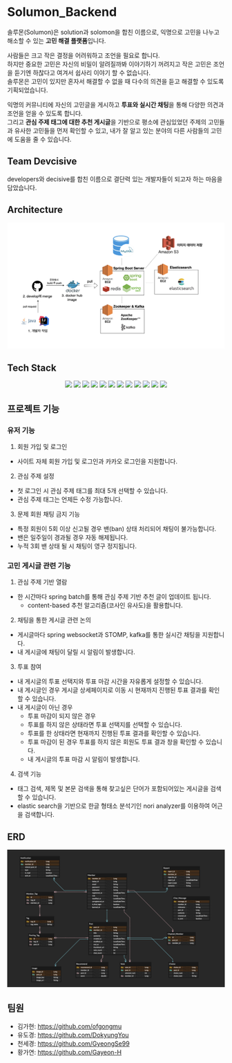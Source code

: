 # Solumon_Backend
솔루몬(Solumon)은 solution과 solomon을 합친 이름으로, 익명으로 고민을 나누고 해소할 수 있는 **고민 해결 플랫폼**입니다. 

사람들은 크고 작은 결정을 어려워하고 조언을 필요로 합니다. \
하지만 중요한 고민은 자신의 비밀이 알려질까봐 이야기하기 꺼려지고 작은 고민은 조언을 듣기엔 하찮다고 여겨서 쉽사리 이야기 할 수 없습니다. \
솔루몬은 고민이 있지만 혼자서 해결할 수 없을 때 다수의 의견을 듣고 해결할 수 있도록 기획되었습니다. 

익명의 커뮤니티에 자신의 고민글을 게시하고 **투표와 실시간 채팅**을 통해 다양한 의견과 조언을 얻을 수 있도록 합니다. \
그리고 **관심 주제 태그에 대한 추천 게시글**을 기반으로 평소에 관심있었던 주제의 고민들과 유사한 고민들을 먼저 확인할 수 있고, 내가 잘 알고 있는 분야의 다른 사람들의 고민에 도움을 줄 수 있습니다.

## Team Devcisive
developers와 decisive를 합친 이름으로 결단력 있는 개발자들이 되고자 하는 마음을 담았습니다.

## Architecture
![architecture.png](docs%2Farchitecture.png)

## Tech Stack
<div align=center> 
  <img src="https://img.shields.io/badge/java-007396?style=for-the-badge&logo=java&logoColor=white"> 
  <img src="https://img.shields.io/badge/springboot-6DB33F?style=for-the-badge&logo=springboot&logoColor=white"> 
  <img src="https://img.shields.io/badge/springsecurity-6DB33F?style=for-the-badge&logo=springsecurity&logoColor=white"> 
  <img src="https://img.shields.io/badge/mysql-4479A1?style=for-the-badge&logo=mysql&logoColor=white"> 
  <img src="https://img.shields.io/badge/redis-DC382D?style=for-the-badge&logo=redis&logoColor=white"> 
  <img src="https://img.shields.io/badge/elasticsearch-005571?style=for-the-badge&logo=Elasticsearch&logoColor=white">
  <img src="https://img.shields.io/badge/amazonaws-232F3E?style=for-the-badge&logo=amazonaws&logoColor=white">
  <img src="https://img.shields.io/badge/amazons3-#569A31?style=for-the-badge&logo=amazons3&logoColor=white">
  <img src="https://img.shields.io/badge/docker-2496ED?style=for-the-badge&logo=docker&logoColor=white">
  <img src="https://img.shields.io/badge/amazonec2-FF9900?style=for-the-badge&logo=amazonec2&logoColor=white">
  <img src="https://img.shields.io/badge/apachekafka-231F20?style=for-the-badge&logo=apachekafka&logoColor=white">
  <img src="https://img.shields.io/badge/github-181717?style=for-the-badge&logo=github&logoColor=white">
</div>

## 프로젝트 기능
### 유저 기능

1. 회원 가입 및 로그인
  - 사이트 자체 회원 가입 및 로그인과 카카오 로그인을 지원합니다.
2. 관심 주제 설정
  - 첫 로그인 시 관심 주제 태그를 최대 5개 선택할 수 있습니다.
  - 관심 주제 태그는 언제든 수정 가능합니다.
3. 문제 회원 채팅 금지 기능
  - 특정 회원이 5회 이상 신고될 경우 밴(ban) 상태 처리되어 채팅이 불가능합니다.
  - 밴은 일주일이 경과될 경우 자동 해제됩니다.
  - 누적 3회 밴 상태 될 시 채팅이 영구 정지됩니다.


### 고민 게시글 관련 기능

1. 관심 주제 기반 열람
- 한 시간마다 spring batch를 통해 관심 주제 기반 추천 글이 업데이트 됩니다.
  - content-based 추천 알고리즘(코사인 유사도)을 활용합니다.
2. 채팅을 통한 게시글 관련 논의
  - 게시글마다 spring websocket과 STOMP, kafka를 통한 실시간 채팅을 지원합니다.
  - 내 게시글에 채팅이 달릴 시 알림이 발생합니다.
3. 투표 참여
  - 내 게시글의 투표 선택지와 투표 마감 시간을 자유롭게 설정할 수 있습니다.
- 내 게시글인 경우 게시글 상세페이지로 이동 시 현재까지 진행된 투표 결과를 확인할 수 있습니다.
- 내 게시글이 아닌 경우
  - 투표 마감이 되지 않은 경우
  - 투표를 하지 않은 상태라면 투표 선택지를 선택할 수 있습니다.
  - 투표를 한 상태라면 현재까지 진행된 투표 결과를 확인할 수 있습니다.
  - 투표 마감이 된 경우 투표를 하지 않은 회원도 투표 결과 창을 확인할 수 있습니다.
  - 내 게시글의 투표 마감 시 알림이 발생합니다.
4. 검색 기능
  - 태그 검색, 제목 및 본문 검색을 통해 찾고싶은 단어가 포함되어있는 게시글을 검색할 수 있습니다.
  - elastic search을 기반으로 한글 형태소 분석기인 nori analyzer를 이용하여 어근을 검색합니다.


## ERD
![erd.png](docs%2Ferd.png)


## 팀원
- 김가현: https://github.com/ofgongmu
- 유도경: https://github.com/DokyungYou
- 천세경: https://github.com/GyeongSe99
- 황가연: https://github.com/Gayeon-H